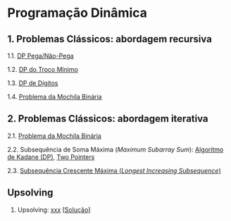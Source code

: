 # Programação Dinâmica

## 1. Problemas Clássicos: abordagem recursiva

1.1. [DP Pega/Não-Pega](algoritmos/problema_moedas.cpp)

1.2. [DP do Troco Mínimo](algoritmos/problema_troco_minimo.cpp)

<!-- 1.3. [Algoritmo de Kadane](algoritmos/kadane.cpp) -->

1.3. [DP de Dígitos](algoritmos/dp_digitos.cpp)

1.4. [Problema da Mochila Binária](algoritmos/mochila_rec.cpp)
 
## 2. Problemas Clássicos: abordagem iterativa
 
2.1. [Problema da Mochila Binária](algoritmos/mochila_dp.cpp)
    
2.2. Subsequência de Soma Máxima (*Maximum Subarray Sum*): [Algoritmo de Kadane (DP)](algoritmos/kadane_dp.cpp), [Two Pointers](algoritmos/subseqsomamax.cpp)

2.3. [Subsequência Crescente Máxima (*Longest Increasing Subsequence*)](algoritmos/lsi.cpp) 

## Upsolving

1. Upsolving: [xxx](https://codeforces.com/problemset/) [[Solução](upsolving/xxx)]
